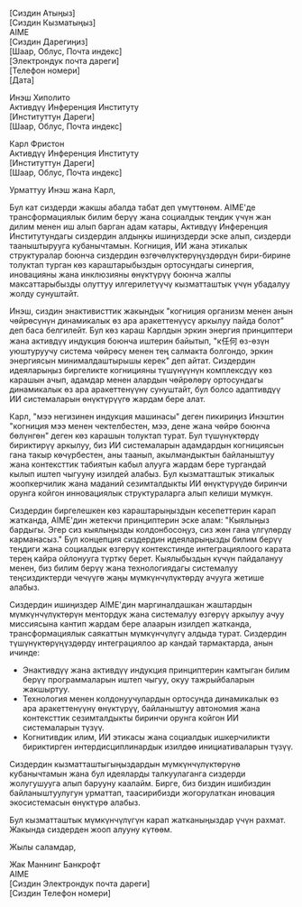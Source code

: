 [Сиздин Атыңыз]  
[Сиздин Кызматыңыз]  
AIME  
[Сиздин Дарегиңиз]  
[Шаар, Облус, Почта индекс]  
[Электрондук почта дареги]  
[Телефон номери]  
[Дата]  

Инэш Хиполито  
Активдүү Инференция Институту  
[Институттун Дареги]  
[Шаар, Облус, Почта индекс]  

Карл Фристон  
Активдүү Инференция Институту  
[Институттун Дареги]  
[Шаар, Облус, Почта индекс]  

Урматтуу Инэш жана Карл,

Бул кат сиздерди жакшы абалда табат деп үмүттөнөм. AIME'де трансформациялык билим берүү жана социалдык теңдик үчүн жан дилим менен иш алып барган адам катары, Активдүү Инференция Институтундагы сиздердин алдыңкы ишиңиздерди эске алып, сиздерди тааныштырууга кубанычтамын. Когниция, ИИ жана этикалык структуралар боюнча сиздердин өзгөчөлүктөрүңүздөрдүн бири-бирине толуктап турган көз караштарыбыздын ортосундагы синергия, иновацияны жана инклюзияны өнүктүрүү боюнча жалпы максаттарыбызды олуттуу илгерилетүүчү кызматташтык үчүн убадалуу жолду сунуштайт.

Инэш, сиздин энактивисттик жакындык "когниция организм менен анын чөйрөсүнүн динамикалык өз ара аракеттенүүсү аркылуу пайда болот" деп баса белгилейт. Бул көз караш Карлдын эркин энергия принциптери жана активдүү индукция боюнча иштерин байытып, "к任何 өз-өзүн уюштуруучу система чөйрөсү менен тең салмакта болгондо, эркин энергиясын минималдаштырышы керек" деп айтат. Сиздердин идеяларыңыз биргеликте когницияны түшүнүүнүн комплексдүү көз карашын ачып, адамдар менен алардын чөйрөлөрү ортосундагы динамикалык өз ара аракеттенүүнү сунуштайт, бул болсо адаптивдүү ИИ системаларын өнүктүрүүгө жардам бере алат.

Карл, "мээ негизинен индукция машинасы" деген пикириңиз Инэштин "когниция мээ менен чектелбестен, мээ, дене жана чөйрө боюнча бөлүнгөн" деген көз карашын толуктап турат. Бул түшүнүктөрдү бириктирүү аркылуу, биз ИИ системаларын адамдардын когнициясын гана такыр көчүрбестен, аны таанып, акылмандыктын байланыштуу жана контексттик табиятын кабыл алууга жардам бере тургандай кылып иштеп чыгууну изилдей алабыз. Бул кызматташтык этикалык жоопкерчилик жана маданий сезимталдыкты ИИ өнүктүрүүдө биринчи орунга койгон инновациялык структураларга алып келиши мүмкүн.

Сиздердин биргелешкен көз караштарыңыздын кесепеттерин карап жатканда, AIME'дин жетекчи принциптерин эске алам: "Кыялыңыз бардыгы. Эгер сиз кыялыңызды колдонбосоңуз, сиз жөн гана үлгүлөрдү карманасыз." Бул концепция сиздердин идеяларыңызды билим берүү теңдиги жана социалдык өзгөрүү контекстинде интеграциялоого карата терең кайра ойлонууга түрткү берет. Кыялыбыздын күчүн пайдалануу менен, биз билим берүү жана технологиядагы системалуу теңсиздиктерди чечүүгө жаңы мүмкүнчүлүктөрдү ачууга жетише алабыз.

Сиздердин ишиңиздер AIME'дин маргиналдашкан жаштардын мүмкүнчүлүктөрүн ментордук жана системалуу өзгөрүү аркылуу ачуу миссиясына кантип жардам бере алаарын изилдеп жатканда, трансформациялык саякаттын мүмкүнчүлүгү алдыда турат. Сиздердин түшүнүктөрүңүздөрдү интеграциялоо ар кандай тармактарда, анын ичинде:

- Энактивдүү жана активдүү индукция принциптерин камтыган билим берүү программаларын иштеп чыгуу, окуу тажрыйбаларын жакшыртуу.
- Технология менен колдонуучулардын ортосунда динамикалык өз ара аракеттенүүнү өнүктүрүү, байланыштуу автономия жана контексттик сезимталдыкты биринчи орунга койгон ИИ системаларын түзүү.
- Когнитивдик илим, ИИ этикасы жана социалдык ишкерчиликти бириктирген интердисциплинардык изилдөө инициативаларын түзүү.

Сиздердин кызматташтыгыңыздардын мүмкүнчүлүктөрүнө кубанычтамын жана бул идеяларды талкуулаганга сиздерди жолугушууга алып барууну каалайм. Бирге, биз биздин ишибиздин байланыштуулугун урматтап, таасирибизди жогорулаткан иновация экосистемасын өнүктүрө алабыз.

Бул кызматташтык мүмкүнчүлүгүн карап жатканыңыздар үчүн рахмат. Жакында сиздерден жооп алууну күтөөм.

Жылы саламдар,

Жак Маннинг Банкрофт  
AIME  
[Сиздин Электрондук почта дареги]  
[Сиздин Телефон номери]